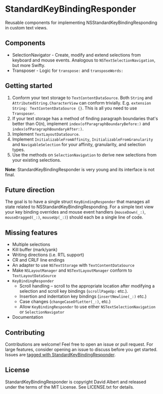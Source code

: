 # StandardKeyBindingResponder

Reusable components for implementing NSStandardKeyBindingResponding in custom text views.

## Components

- SelectionNavigator - Create, modify and extend selections from keyboard and mouse events. Analogous to `NSTextSelectionNavigation`, but more Swifty.
- Transposer - Logic for `transpose:` and `transposeWords:`

## Getting started

1. Conform your text storage to `TextContentDataSource`. Both `String` and `AttributedString.CharacterView` can conform trivially. E.g. `extension String: TextContentDataSource {}`. This is all you need to use `Transposer`.
2. If your text storage has a method of finding paragraph boundaries that's better than O(n), implement `index(ofParagraphBoundaryBefore:)` and `index(ofParagraphBoundaryAfter:)`.
3. Implement `TextLayoutDataSource`.
4. Implement `InitializableFromAffinity`, `InitializableFromGranularity` and `NavigableSelection` for your affinity, granularity, and selection types.
5. Use the methods on `SelectionNavigation` to derive new selections from your existing selections.

**Note**: StandardKeyBindingResponder is very young and its interface is not final.

## Future direction

The goal is to have a single struct `KeyBindingResponder` that manages all state related to NSStandardKeyBindingResponding. For a simple text view your key binding overrides and mouse event handlers (`mouseDown(_:)`, `mouseDragged(_:)`, `mouseUp(_:)`) should each be a single line of code.

## Missing features

- Multiple selections
- Kill buffer (mark/yank)
- Writing directions (i.e. RTL support)
- CR and CRLF line endings
- An adapter to use `NSTextStorage` with `TextContentDataSource`
- Make `NSLayoutManager` and `NSTextLayoutManager` conform to `TextLayoutDataSource`
- `KeyBindingResponder`
    - Scroll handling – scroll to the appropriate location after modifying a selection and scroll key bindings (`scrollPageUp:` etc.).
    - Insertion and indentation key bindings (`insertNewline(_:)` etc.)
    - Case changes (`changeCaseOfLetter(_:)`, etc.)
    - Allow `KeyBindingResponder` to use either `NSTextSelectionNavigation` or `SelectionNavigator`
- Documentation

## Contributing

Contributions are welcome! Feel free to open an issue or pull request. For large features, consider opening an issue to discuss before you get started. Issues are [tagged with StandardKeyBindingResponder](https://github.com/davidbalbert/Watt/labels/StandardKeyBindingResponder).

## License

StandardKeyBindingResponder is copyright David Albert and released under the terms of the MIT License. See LICENSE.txt for details.
